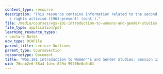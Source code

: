 ```yaml
---
content_type: resource
description: "This resource contains information related to the second wave of women\u2019\
  s rights activism (1963-present) (cont.)."
file: /media/courses/wgs-101-introduction-to-womens-and-gender-studies-fall-2014/76eab2e658a41dec829d99706e8c0a01_MITWGS_101F14_Sess13.pdf
file_type: application/pdf
learning_resource_types:
- Lecture Notes
ocw_type: OCWFile
parent_title: Lecture Outlines
parent_type: CourseSection
resourcetype: Document
title: 'WGS.101 Introduction to Women''s and Gender Studies: Session 13 Lecture Outline'
uid: 76eab2e6-58a4-1dec-829d-99706e8c0a01
---
```

